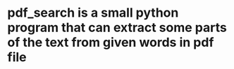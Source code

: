 # pdf_search is a small python program that can extract some parts of the text from given words in pdf file
